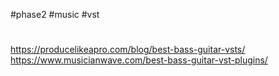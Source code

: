 #phase2 #music #vst 

# 
# 
https://producelikeapro.com/blog/best-bass-guitar-vsts/
https://www.musicianwave.com/best-bass-guitar-vst-plugins/
